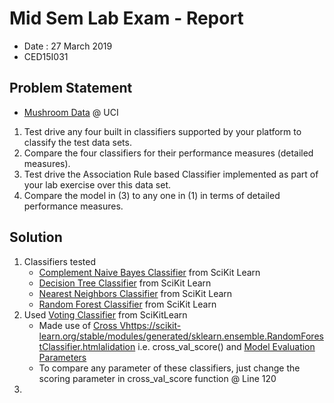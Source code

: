 #	Mid Sem Lab Exam - Report
-	Date : 27 March 2019
-	CED15I031

##	Problem Statement
-	[Mushroom Data](https://archive.ics.uci.edu/ml/datasets/Mushroom) @ UCI
1.	Test drive any four built in classifiers supported by your platform to classify the test data sets.
2.	Compare the four classifiers for their performance measures (detailed measures).
3.	Test drive the Association Rule based Classifier implemented as part of your lab exercise over this data set.
4.	Compare the model in (3) to any one in (1) in terms of detailed performance measures.

##	Solution
1.	Classifiers tested
	-	[Complement Naive Bayes Classifier](https://scikit-learn.org/stable/modules/generated/sklearn.naive_bayes.ComplementNB.html) from SciKit Learn
	-	[Decision Tree Classifier](https://scikit-learn.org/stable/modules/generated/sklearn.tree.DecisionTreeClassifier.html) from SciKit Learn
	-	[Nearest Neighbors Classifier](https://scikit-learn.org/stable/modules/generated/sklearn.neighbors.KNeighborsClassifier.html) from SciKit Learn
	-	[Random Forest Classifier](https://scikit-learn.org/stable/modules/generated/sklearn.ensemble.RandomForestClassifier.html) from SciKit Learn
2.	Used [Voting Classifier](https://scikit-learn.org/stable/modules/generated/sklearn.ensemble.VotingClassifier.html) from SciKitLearn
	-	Made use of [Cross Vhttps://scikit-learn.org/stable/modules/generated/sklearn.ensemble.RandomForestClassifier.htmlalidation](https://scikit-learn.org/stable/modules/cross_validation.html) i.e. cross_val_score() and [Model Evaluation Parameters](https://scikit-learn.org/stable/modules/model_evaluation.html)
	-	To compare any parameter of these classifiers, just change the scoring parameter in cross_val_score function @ Line 120
3.	